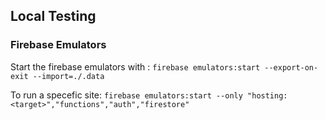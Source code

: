 ## Local Testing
### Firebase Emulators
Start the firebase emulators with : `firebase emulators:start --export-on-exit --import=./.data`


To run a specefic site: `firebase emulators:start --only "hosting:<target>","functions","auth","firestore"`